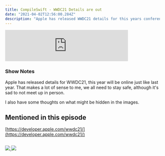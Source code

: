 ```yaml
---
title: CompileSwift - WWDC21 Details are out
date: "2021-04-02T12:56:00.284Z"
description: "Apple has released WWDC21 details for this years conference."
---
```


<iframe src="https://anchor.fm/compileswift/embed/episodes/WWDC21-Details-have-been-released--I-have-theories-on-the-images-etuas2" height="102px" width="400px" frameborder="0" scrolling="no"></iframe>

### Show Notes

Apple has released details for WWDC21, this year will be online just like last year. That makes a lot of sense to me, we all need to stay safe, although it's sad to not meet up in person.

I also have some thoughts on what might be hidden in the images.

## Mentioned in this episode
[https://developer.apple.com/wwdc21/](https://developer.apple.com/wwdc21/)

<div class="podcastSubscribeButton">
<a href="https://anchor.fm/compileswift">
<img src="/images/subscribe-to-podcast.png" style="margin: auto;"/>
</a>
<a href="https://www.buymeacoffee.com/pwcom">
<img src="/images/buy-me-a-coffee.png" style="margin: auto; padding-top: 1em;"/>
</a>
</div>
